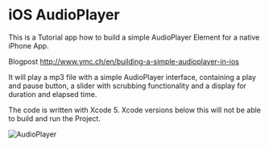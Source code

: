 iOS AudioPlayer
==============

This is a Tutorial app how to build a simple AudioPlayer Element for a native iPhone App.

Blogpost
http://www.ymc.ch/en/building-a-simple-audioplayer-in-ios

It will play a mp3 file with a simple AudioPlayer interface, containing a play and pause button, a slider with scrubbing functionality and a display for duration and elapsed time. 

The code is written with Xcode 5. Xcode versions below this will not be able to build and run the Project.

![AudioPlayer](http://www.ymc.ch/wp-content/uploads/2013/08/ios-audioplayer-template.png)
